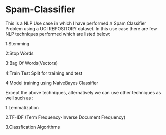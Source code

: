 # Spam-Classifier
This is a NLP Use case in which I have performed a Spam Classifier Problem using a UCI REPOSITORY dataset.
In this use case there are few NLP techniques performed which are listed below:

1:Stemming

2:Stop Words

3:Bag Of Words(Vectors)

4:Train Test Split for training and test

4:Model training using NaiveBayes Classifier

Except the above techniques, alternatively we can use other techniques as well such as :

1.Lemmatization

2.TF-IDF (Term Frequency-Inverse Document Frequency)

3.Classfication Algorithms
